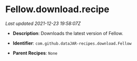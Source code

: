 # Fellow.download.recipe

_Last updated 2021-12-23 19:58:07Z_

- **Description**: Downloads the latest version of Fellow.

- **Identifier**: `com.github.dataJAR-recipes.download.Fellow`

- **Parent Recipes**: `None`